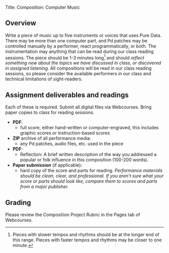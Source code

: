 Title: Composition: Computer Music

## Overview

Write a piece of music up to five instruments or voices that uses Pure Data. There may be more than one computer part, and Pd patches may be controlled manually by a performer, react programmatically, or both. The instrumentation may anything that can be read during our class reading sessions. The piece should be 1-3 minutes long[^length] and should _reflect something new about the topics we have discussed in class, or discovered in assigned listening._ All compositions will be read in our class reading sessions, so please consider the available performers in our class and technical limitations of sight-readers.

## Assignment deliverables and readings

Each of these is required. Submit all digital files via Webcourses. Bring paper copies to class for reading sessions.

- **PDF**:
	- full score, either hand-written or computer-engraved, this includes graphic scores or instruction-based scores
- **ZIP** archive of all performance media:
	- any Pd patches, audio files, etc. used in the piece
- **PDF**:
	- Reflection: A brief written description of the way you addressed a popular or folk influence in this composition (100-200 words).
- **Paper submission** (if applicable):
	- hard copy of the score and parts for reading. *Performance materials should be clean, clear, and professional. If you aren't sure what your score or parts should look like, compare them to scores and parts from a major publisher.*

## Grading

Please review the Composition Project Rubric in the Pages tab of Webcourses.

[^length]: Pieces with slower tempos and rhythms should be at the longer end of this range. Pieces with faster tempos and rhythms may be closer to one minute.
